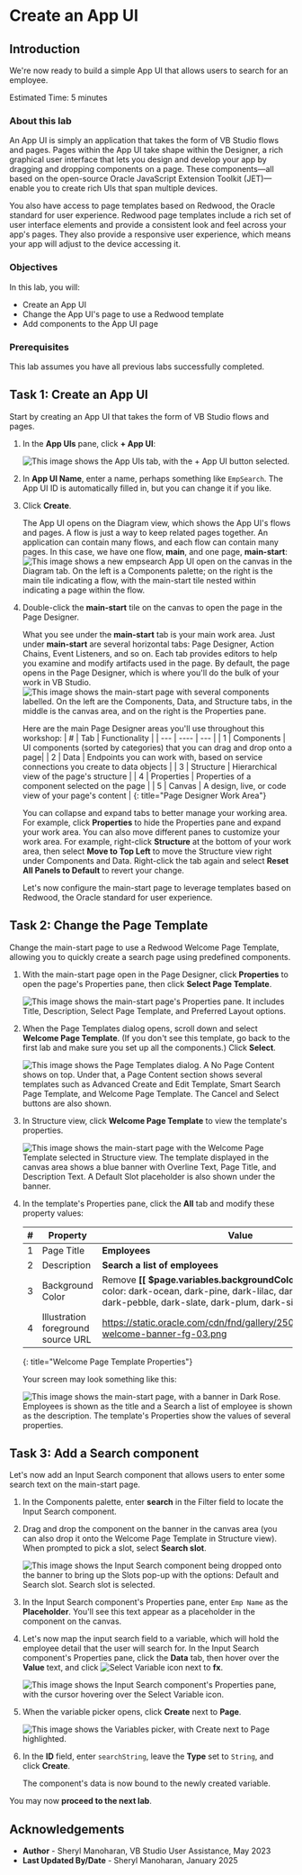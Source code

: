 # Create an App UI

## Introduction

We're now ready to build a simple App UI that allows users to search for an employee.

Estimated Time: 5 minutes

### About this lab

An App UI is simply an application that takes the form of VB Studio flows and pages. Pages within the App UI take shape within the Designer, a rich graphical user interface that lets you design and develop your app by dragging and dropping components on a page. These components—all based on the open-source Oracle JavaScript Extension Toolkit (JET)—enable you to create rich UIs that span multiple devices.

You also have access to page templates based on Redwood, the Oracle standard for user experience. Redwood page templates include a rich set of user interface elements and provide a consistent look and feel across your app's pages. They also provide a responsive user experience, which means your app will adjust to the device accessing it.

### Objectives

In this lab, you will:

* Create an App UI
* Change the App UI's page to use a Redwood template
* Add components to the App UI page

### Prerequisites

This lab assumes you have all previous labs successfully completed.

## Task 1: Create an App UI

Start by creating an App UI that takes the form of VB Studio flows and pages.

1. In the **App UIs** pane, click **+ App UI**:

    ![This image shows the App UIs tab, with the + App UI button selected.](images/create-app.png)

2. In **App UI Name**, enter a name, perhaps something like `EmpSearch`. The App UI ID is automatically filled in, but you can change it if you like.

3. Click **Create**.

    The App UI opens on the Diagram view, which shows the App UI's flows and pages. A flow is just a way to keep related pages together. An application can contain many flows, and each flow can contain many pages. In this case, we have one flow, **main**, and one page, **main-start**:
    ![This image shows a new **empsearch** App UI open on the canvas in the Diagram tab. On the left is a Components palette; on the right is the  **main** tile indicating a flow, with the **main-start** tile nested within indicating a page within the flow.](images/newappui.png)

4. Double-click the **main-start** tile on the canvas to open the page in the Page Designer.

    What you see under the **main-start** tab is your main work area. Just under **main-start** are several horizontal tabs: Page Designer, Action Chains, Event Listeners, and so on. Each tab provides editors to help you examine and modify artifacts used in the page. By default, the page opens in the Page Designer, which is where you'll do the bulk of your work in VB Studio.
    ![This image shows the main-start page with several components labelled. On the left are the Components, Data, and Structure tabs, in the middle is the canvas area, and on the right is the Properties pane.](images/pagedesigner.png)

    Here are the main Page Designer areas you'll use throughout this workshop:
    | # | Tab | Functionality |
    | --- | ---- | --- |
    | 1 | Components | UI components (sorted by categories) that you can drag and drop onto a page|
    | 2 | Data | Endpoints you can work with, based on service connections you create to data objects |
    | 3 | Structure | Hierarchical view of the page's structure  |
    | 4 | Properties | Properties of a component selected on the page |
    | 5 | Canvas | A design, live, or code view of your page's content |
    {: title="Page Designer Work Area"}

    You can collapse and expand tabs to better manage your working area. For example, click **Properties** to hide the Properties pane and expand your work area. You can also move different panes to customize your work area. For example, right-click **Structure** at the bottom of your work area, then select **Move to Top Left** to move the Structure view right under Components and Data. Right-click the tab again and select **Reset All Panels to Default** to revert your change.

    Let's now configure the main-start page to leverage templates based on Redwood, the Oracle standard for user experience.

## Task 2: Change the Page Template

Change the main-start page to use a Redwood Welcome Page Template, allowing you to quickly create a search page using predefined components.

1. With the main-start page open in the Page Designer, click **Properties** to open the page's Properties pane, then click **Select Page Template**.

   ![This image shows the main-start page's Properties pane. It includes Title, Description, Select Page Template, and Preferred Layout options.](images/select-page-template.png)

2. When the Page Templates dialog opens, scroll down and select **Welcome Page Template**. (If you don't see this template, go back to the first lab and make sure you set up all the components.) Click **Select**.

   ![This image shows the Page Templates dialog. A **No Page Content** shows on top. Under that, a **Page Content** section shows several templates such as Advanced Create and Edit Template, Smart Search Page Template, and Welcome Page Template. The Cancel and Select buttons are also shown.](images/page-templates.png)

3. In Structure view, click **Welcome Page Template** to view the template's properties.

   ![This image shows the main-start page with the Welcome Page Template selected in Structure view. The template displayed in the canvas area  shows a blue banner with Overline Text, Page Title, and Description Text. A Default Slot placeholder is also shown under the banner.](images/welcome-page-template.png)

4. In the template's Properties pane, click the **All** tab and modify these property values:

    | # | Property | Value |
    | --- | ---- | --- |
    | 1 | Page Title | **Employees**|
    | 2 | Description | **Search a list of employees** |
    | 3 | Background Color | Remove **[[ $page.variables.backgroundColor ]]** and select a color: dark-ocean, dark-pine, dark-lilac, dark-teal, dark-rose, dark-pebble, dark-slate, dark-plum, dark-sienna, auto  |
    | 4 | Illustration foreground source URL | https://static.oracle.com/cdn/fnd/gallery/2504.0.0/images/illust-welcome-banner-fg-03.png |
    {: title="Welcome Page Template Properties"}

    Your screen may look something like this:

   ![This image shows the main-start page, with a banner in Dark Rose.  **Employees** is shown as the title and a **Search a list of employee** is shown as the description. The template's Properties show the values of several properties. ](images/welcome-page-template-customized.png)

## Task 3: Add a Search component

Let's now add an Input Search component that allows users to enter some search text on the main-start page.

1. In the Components palette, enter **search** in the Filter field to locate the Input Search component.

2. Drag and drop the component on the banner in the canvas area (you can also drop it onto the Welcome Page Template in Structure view). When prompted to pick a slot, select **Search slot**.

   ![This image shows the Input Search component being dropped onto the banner to bring up the Slots pop-up with the options: **Default** and **Search slot**. **Search slot** is selected.](images/search-slot.png)

3. In the Input Search component's Properties pane, enter  `Emp Name` as the **Placeholder**. You'll see this text appear as a placeholder in the component on the canvas.

4. Let's now map the input search field to a variable, which will hold the employee detail that the user will search for. In the Input Search component's Properties pane, click the **Data** tab, then hover over the **Value** text, and click ![Select Variable icon](images/icon-selectvariable.png) next to **fx**.

    ![This image shows the Input Search component's Properties pane, with the cursor hovering over the Select Variable icon.](images/component-properties-data.png)

5. When the variable picker opens, click **Create** next to **Page**.

    ![This image shows the Variables picker, with **Create** next to Page highlighted.](images/select-var.png)

6. In the **ID** field, enter `searchString`, leave the **Type** set to `String`, and click **Create**.

    The component's data is now bound to the newly created variable.

You may now **proceed to the next lab**.

## Acknowledgements

* **Author** - Sheryl Manoharan, VB Studio User Assistance, May 2023
* **Last Updated By/Date** - Sheryl Manoharan, January 2025
